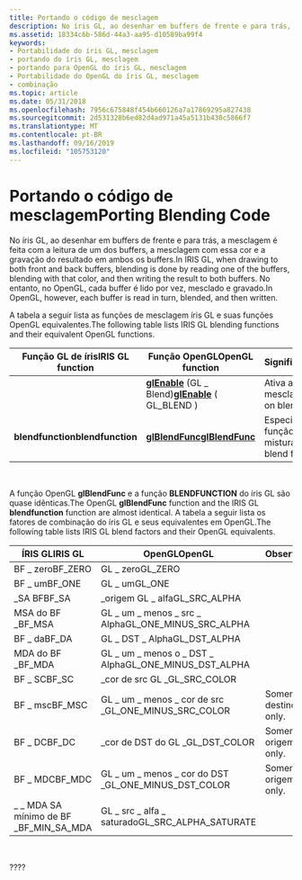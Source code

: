 ```yaml
---
title: Portando o código de mesclagem
description: No íris GL, ao desenhar em buffers de frente e para trás, a mesclagem é feita com a leitura de um dos buffers, a mesclagem com essa cor e a gravação do resultado em ambos os buffers. No entanto, no OpenGL, cada buffer é lido por vez, mesclado e gravado.
ms.assetid: 18334c6b-586d-44a3-aa95-d10589ba99f4
keywords:
- Portabilidade do íris GL, mesclagem
- portando do íris GL, mesclagem
- portando para OpenGL do íris GL, mesclagem
- Portabilidade do OpenGL do íris GL, mesclagem
- combinação
ms.topic: article
ms.date: 05/31/2018
ms.openlocfilehash: 7956c675848f454b660126a7a17869295a827438
ms.sourcegitcommit: 2d531328b6ed82d4ad971a45a5131b430c5866f7
ms.translationtype: MT
ms.contentlocale: pt-BR
ms.lasthandoff: 09/16/2019
ms.locfileid: "105753120"
---
```

# <a name="porting-blending-code"></a><span data-ttu-id="179e1-109">Portando o código de mesclagem</span><span class="sxs-lookup"><span data-stu-id="179e1-109">Porting Blending Code</span></span>

<span data-ttu-id="179e1-110">No íris GL, ao desenhar em buffers de frente e para trás, a mesclagem é feita com a leitura de um dos buffers, a mesclagem com essa cor e a gravação do resultado em ambos os buffers.</span><span class="sxs-lookup"><span data-stu-id="179e1-110">In IRIS GL, when drawing to both front and back buffers, blending is done by reading one of the buffers, blending with that color, and then writing the result to both buffers.</span></span> <span data-ttu-id="179e1-111">No entanto, no OpenGL, cada buffer é lido por vez, mesclado e gravado.</span><span class="sxs-lookup"><span data-stu-id="179e1-111">In OpenGL, however, each buffer is read in turn, blended, and then written.</span></span>

<span data-ttu-id="179e1-112">A tabela a seguir lista as funções de mesclagem íris GL e suas funções OpenGL equivalentes.</span><span class="sxs-lookup"><span data-stu-id="179e1-112">The following table lists IRIS GL blending functions and their equivalent OpenGL functions.</span></span>



| <span data-ttu-id="179e1-113">Função GL de íris</span><span class="sxs-lookup"><span data-stu-id="179e1-113">IRIS GL function</span></span>  | <span data-ttu-id="179e1-114">Função OpenGL</span><span class="sxs-lookup"><span data-stu-id="179e1-114">OpenGL function</span></span>                            | <span data-ttu-id="179e1-115">Significado</span><span class="sxs-lookup"><span data-stu-id="179e1-115">Meaning</span></span>                     |
|-------------------|--------------------------------------------|-----------------------------|
|                   | <span data-ttu-id="179e1-116">[**glEnable**](glenable.md) (GL \_ Blend)</span><span class="sxs-lookup"><span data-stu-id="179e1-116">[**glEnable**](glenable.md) ( GL\_BLEND )</span></span> | <span data-ttu-id="179e1-117">Ativa a mesclagem.</span><span class="sxs-lookup"><span data-stu-id="179e1-117">Turns on blending.</span></span>          |
| <span data-ttu-id="179e1-118">**blendfunction**</span><span class="sxs-lookup"><span data-stu-id="179e1-118">**blendfunction**</span></span> | [<span data-ttu-id="179e1-119">**glBlendFunc**</span><span class="sxs-lookup"><span data-stu-id="179e1-119">**glBlendFunc**</span></span>](glblendfunc.md)         | <span data-ttu-id="179e1-120">Especifica uma função de mistura.</span><span class="sxs-lookup"><span data-stu-id="179e1-120">Specifies a blend function.</span></span> |



 

<span data-ttu-id="179e1-121">A função OpenGL **glBlendFunc** e a função **BLENDFUNCTION** do íris GL são quase idênticas.</span><span class="sxs-lookup"><span data-stu-id="179e1-121">The OpenGL **glBlendFunc** function and the IRIS GL **blendfunction** function are almost identical.</span></span> <span data-ttu-id="179e1-122">A tabela a seguir lista os fatores de combinação do íris GL e seus equivalentes em OpenGL.</span><span class="sxs-lookup"><span data-stu-id="179e1-122">The following table lists IRIS GL blend factors and their OpenGL equivalents.</span></span>



| <span data-ttu-id="179e1-123">ÍRIS GL</span><span class="sxs-lookup"><span data-stu-id="179e1-123">IRIS GL</span></span>          | <span data-ttu-id="179e1-124">OpenGL</span><span class="sxs-lookup"><span data-stu-id="179e1-124">OpenGL</span></span>                     | <span data-ttu-id="179e1-125">Observações</span><span class="sxs-lookup"><span data-stu-id="179e1-125">Notes</span></span>             |
|------------------|----------------------------|-------------------|
| <span data-ttu-id="179e1-126">BF \_ zero</span><span class="sxs-lookup"><span data-stu-id="179e1-126">BF\_ZERO</span></span>         | <span data-ttu-id="179e1-127">GL \_ zero</span><span class="sxs-lookup"><span data-stu-id="179e1-127">GL\_ZERO</span></span>                   |                   |
| <span data-ttu-id="179e1-128">BF \_ um</span><span class="sxs-lookup"><span data-stu-id="179e1-128">BF\_ONE</span></span>          | <span data-ttu-id="179e1-129">GL \_ um</span><span class="sxs-lookup"><span data-stu-id="179e1-129">GL\_ONE</span></span>                    |                   |
| <span data-ttu-id="179e1-130">\_SA BF</span><span class="sxs-lookup"><span data-stu-id="179e1-130">BF\_SA</span></span>           | <span data-ttu-id="179e1-131">\_origem GL \_ alfa</span><span class="sxs-lookup"><span data-stu-id="179e1-131">GL\_SRC\_ALPHA</span></span>             |                   |
| <span data-ttu-id="179e1-132">MSA do BF \_</span><span class="sxs-lookup"><span data-stu-id="179e1-132">BF\_MSA</span></span>          | <span data-ttu-id="179e1-133">GL \_ um \_ menos \_ src \_ Alpha</span><span class="sxs-lookup"><span data-stu-id="179e1-133">GL\_ONE\_MINUS\_SRC\_ALPHA</span></span> |                   |
| <span data-ttu-id="179e1-134">BF \_ da</span><span class="sxs-lookup"><span data-stu-id="179e1-134">BF\_DA</span></span>           | <span data-ttu-id="179e1-135">GL \_ DST \_ Alpha</span><span class="sxs-lookup"><span data-stu-id="179e1-135">GL\_DST\_ALPHA</span></span>             |                   |
| <span data-ttu-id="179e1-136">MDA do BF \_</span><span class="sxs-lookup"><span data-stu-id="179e1-136">BF\_MDA</span></span>          | <span data-ttu-id="179e1-137">GL \_ um \_ menos o \_ DST \_ Alpha</span><span class="sxs-lookup"><span data-stu-id="179e1-137">GL\_ONE\_MINUS\_DST\_ALPHA</span></span> |                   |
| <span data-ttu-id="179e1-138">BF \_ SC</span><span class="sxs-lookup"><span data-stu-id="179e1-138">BF\_SC</span></span>           | <span data-ttu-id="179e1-139">\_cor de src GL \_</span><span class="sxs-lookup"><span data-stu-id="179e1-139">GL\_SRC\_COLOR</span></span>             |                   |
| <span data-ttu-id="179e1-140">BF \_ msc</span><span class="sxs-lookup"><span data-stu-id="179e1-140">BF\_MSC</span></span>          | <span data-ttu-id="179e1-141">GL \_ um \_ menos \_ cor de src \_</span><span class="sxs-lookup"><span data-stu-id="179e1-141">GL\_ONE\_MINUS\_SRC\_COLOR</span></span> | <span data-ttu-id="179e1-142">Somente destino.</span><span class="sxs-lookup"><span data-stu-id="179e1-142">Destination only.</span></span> |
| <span data-ttu-id="179e1-143">BF \_ DC</span><span class="sxs-lookup"><span data-stu-id="179e1-143">BF\_DC</span></span>           | <span data-ttu-id="179e1-144">\_cor de DST do GL \_</span><span class="sxs-lookup"><span data-stu-id="179e1-144">GL\_DST\_COLOR</span></span>             | <span data-ttu-id="179e1-145">Somente origem.</span><span class="sxs-lookup"><span data-stu-id="179e1-145">Source only.</span></span>      |
| <span data-ttu-id="179e1-146">BF \_ MDC</span><span class="sxs-lookup"><span data-stu-id="179e1-146">BF\_MDC</span></span>          | <span data-ttu-id="179e1-147">GL \_ um \_ menos \_ cor do DST \_</span><span class="sxs-lookup"><span data-stu-id="179e1-147">GL\_ONE\_MINUS\_DST\_COLOR</span></span> | <span data-ttu-id="179e1-148">Somente origem.</span><span class="sxs-lookup"><span data-stu-id="179e1-148">Source only.</span></span>      |
| <span data-ttu-id="179e1-149">\_ \_ MDA SA mínimo de BF \_</span><span class="sxs-lookup"><span data-stu-id="179e1-149">BF\_MIN\_SA\_MDA</span></span> | <span data-ttu-id="179e1-150">GL \_ src \_ alfa \_ saturado</span><span class="sxs-lookup"><span data-stu-id="179e1-150">GL\_SRC\_ALPHA\_SATURATE</span></span>   |                   |



 

<span data-ttu-id="179e1-151">??</span><span class="sxs-lookup"><span data-stu-id="179e1-151">??</span></span>

 

 




